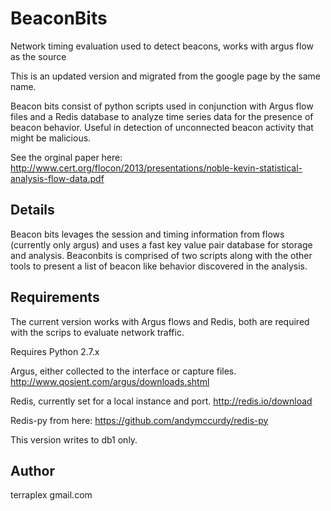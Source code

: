 BeaconBits
==========

Network timing evaluation used to detect beacons, works with argus flow as the source

This is an updated version and migrated from the google page by the same name.

Beacon bits consist of python scripts used in conjunction with Argus flow files and a Redis database to analyze time series data for the presence of beacon behavior. Useful in detection of unconnected beacon activity that might be malicious.

See the orginal paper here: http://www.cert.org/flocon/2013/presentations/noble-kevin-statistical-analysis-flow-data.pdf

Details
-------

Beacon bits levages the session and timing information from flows (currently only argus) and uses a fast key value pair database for storage and analysis. Beaconbits is comprised of two scripts along with the other tools to present a list of beacon like behavior discovered in the analysis.



Requirements
------------

The current version works with Argus flows and Redis, both are required with the scrips to evaluate network traffic.

Requires Python 2.7.x

Argus, either collected to the interface or capture files. http://www.qosient.com/argus/downloads.shtml

Redis, currently set for a local instance and port. http://redis.io/download

Redis-py from here: https://github.com/andymccurdy/redis-py


This version writes to db1 only.

Author
------

terraplex gmail.com



